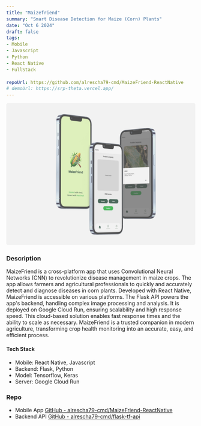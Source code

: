 ```yaml
---
title: "Maizefriend"
summary: "Smart Disease Detection for Maize (Corn) Plants"
date: "Oct 6 2024"
draft: false
tags:
- Mobile
- Javascript
- Python
- React Native
- FullStack

repoUrl: https://github.com/alrescha79-cmd/MaizeFriend-ReactNative
# demoUrl: https://srp-theta.vercel.app/
---
```


![Maizefriend](<../../../../public/thumbnail-maizefriend.jpg>)

### Description

MaizeFriend is a cross-platform app that uses Convolutional Neural Networks (CNN) to revolutionize disease management in maize crops. The app allows farmers and agricultural professionals to quickly and accurately detect and diagnose diseases in corn plants. Developed with React Native, MaizeFriend is accessible on various platforms. The Flask API powers the app's backend, handling complex image processing and analysis. It is deployed on Google Cloud Run, ensuring scalability and high response speed. This cloud-based solution enables fast response times and the ability to scale as necessary. MaizeFriend is a trusted companion in modern agriculture, transforming crop health monitoring into an accurate, easy, and efficient process.

#### Tech Stack

- Mobile: React Native, Javascript
- Backend: Flask, Python
- Model: Tensorflow, Keras
- Server: Google Cloud Run

### Repo

- Mobile App [GitHub - alrescha79-cmd/MaizeFriend-ReactNative](https://github.com/alrescha79-cmd/MaizeFriend-ReactNative)
- Backend API [GitHub - alrescha79-cmd/flask-tf-api](https://github.com/alrescha79-cmd/flask-tf-api)
